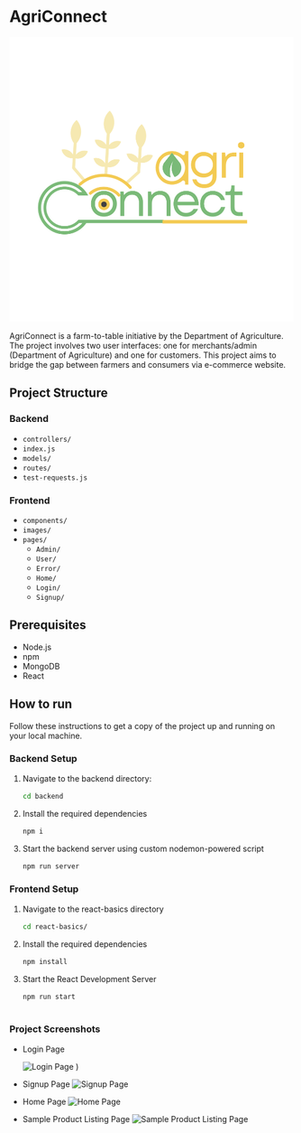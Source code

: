 # AgriConnect

![Project Logo](react-basics/src/Images/agriconnectlogo.svg)

AgriConnect is a farm-to-table initiative by the Department of Agriculture. The project involves two user interfaces: one for merchants/admin (Department of Agriculture) and one for customers. This project aims to bridge the gap between farmers and consumers via e-commerce website.

## Project Structure

### Backend
- `controllers/`
- `index.js`
- `models/`
- `routes/`
- `test-requests.js`

### Frontend
- `components/`
- `images/`
- `pages/`
    - `Admin/`
    - `User/`
    - `Error/`
    - `Home/`
    - `Login/`
    - `Signup/`

## Prerequisites

- Node.js
- npm
- MongoDB
- React

## How to run

Follow these instructions to get a copy of the project up and running on your local machine.

### Backend Setup

1. Navigate to the backend directory:
   ```bash
   cd backend

2. Install the required dependencies

    ```bash
    npm i
3. Start the backend server using custom nodemon-powered script
    ```bash
    npm run server

### Frontend Setup
1. Navigate to the react-basics directory
    ```bash
    cd react-basics/

2. Install the required dependencies
    ```bash
    npm install

3.  Start the React Development Server
    ```bash
    npm run start
    


 ### Project Screenshots
- Login Page

    ![Login Page](react-basics/src/Images/login-ss.jpg)
)
- Signup Page
    ![Signup Page](react-basics/src/Images/signup-ss.jpg)
- Home Page
    ![Home Page](react-basics/src/Images/home-ss.jpg)
- Sample Product Listing Page
    ![Sample Product Listing Page](react-basics/src/Images/sample-productlisting-ss.jpg)
